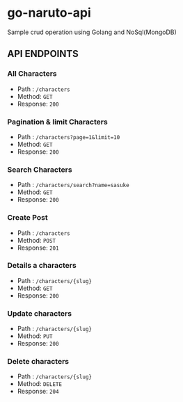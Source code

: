# go-naruto-api
Sample crud operation using Golang and NoSql(MongoDB)

## API ENDPOINTS

### All Characters
- Path : `/characters`
- Method: `GET`
- Response: `200`

### Pagination & limit Characters
- Path : `/characters?page=1&limit=10`
- Method: `GET`
- Response: `200`

### Search Characters
- Path : `/characters/search?name=sasuke`
- Method: `GET`
- Response: `200`

### Create Post
- Path : `/characters`
- Method: `POST`
- Response: `201`

### Details a characters
- Path : `/characters/{slug}`
- Method: `GET`
- Response: `200`

### Update characters
- Path : `/characters/{slug}`
- Method: `PUT`
- Response: `200`

### Delete characters
- Path : `/characters/{slug}`
- Method: `DELETE`
- Response: `204`

